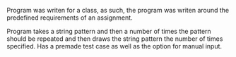 Program was writen for a class, as such, the program was writen around 
the predefined requirements of an assignment.

Program takes a string pattern and then a number of times the pattern 
should be repeated and then draws the string pattern the number of times 
specified. Has a premade test case as well as the option for manual 
input.
